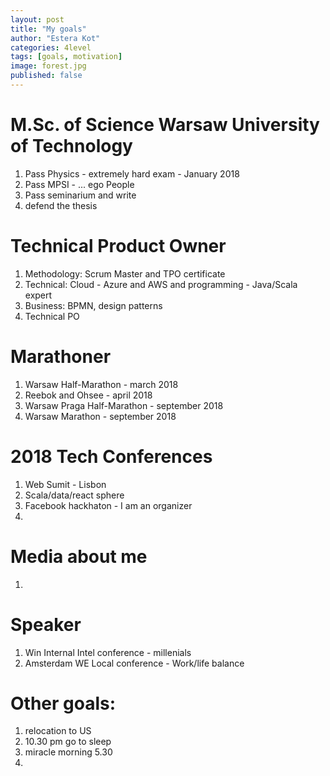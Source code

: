 ```yaml
---
layout: post
title: "My goals"
author: "Estera Kot"
categories: 4level
tags: [goals, motivation]
image: forest.jpg
published: false
---
```


# M.Sc. of Science Warsaw University of Technology
1. Pass Physics - extremely hard exam - January 2018
1. Pass MPSI - ... ego People
1. Pass seminarium and write 
1. defend the thesis

# Technical Product Owner
1. Methodology: Scrum Master and TPO certificate
1. Technical: Cloud - Azure and AWS and programming - Java/Scala expert
1. Business: BPMN, design patterns
1. Technical PO

# Marathoner
1. Warsaw Half-Marathon - march 2018
1. Reebok and Ohsee - april 2018
1. Warsaw Praga Half-Marathon - september 2018
1. Warsaw Marathon - september 2018

# 2018 Tech Conferences
1. Web Sumit - Lisbon
1. Scala/data/react sphere
1. Facebook hackhaton - I am an organizer
1. 

# Media about me
1. 

# Speaker
1. Win Internal Intel conference - millenials
1. Amsterdam WE Local conference - Work/life balance

# Other goals:
1. relocation to US
1. 10.30 pm go to sleep
1. miracle morning 5.30
1. 
